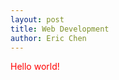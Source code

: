 ```yaml
---
layout: post
title: Web Development
author: Eric Chen
---
```

<p style = "color:red">Hello world!</p> 